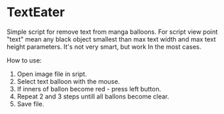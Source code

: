 # TextEater
Simple script for remove text from manga balloons. For script view point "text" mean any black object smallest than max text width and max text height parameters. It's not very smart, but work In the most cases.

How to use:<br>
1) Open image file in sript.<br>
2) Select text balloon with the mouse.<br>
3) If inners of ballon become red - press left button.<br>
4) Repeat 2 and 3 steps untill all ballons become clear.<br>
5) Save file.
